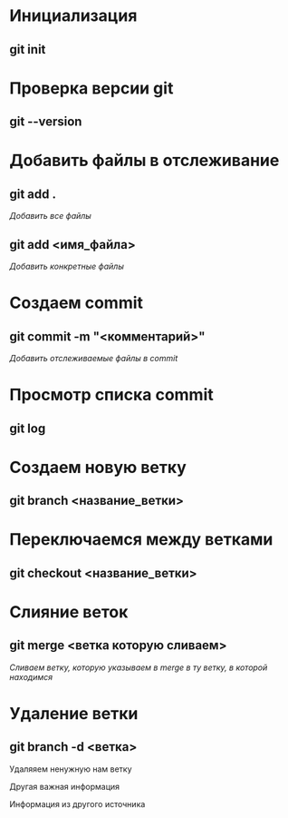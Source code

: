 # Инициализация
## git init

# Проверка версии git
## git --version

# Добавить файлы в отслеживание
## git add .

*Добавить все файлы*

## git add <имя_файла>

*Добавить конкретные файлы*

# Создаем commit
## git commit -m "<комментарий>"

*Добавить отслеживаемые файлы в commit*

# Просмотр списка commit
## git log

# Создаем новую ветку
## git branch <название_ветки>

# Переключаемся между ветками
## git checkout <название_ветки>

# Слияние веток
## git merge <ветка которую сливаем>

*Сливаем ветку, которую указываем в merge в ту ветку, в которой находимся*

# Удаление ветки
## git branch -d <ветка>

Удаляяем ненужную нам ветку

Другая важная информация

Информация из другого источника
